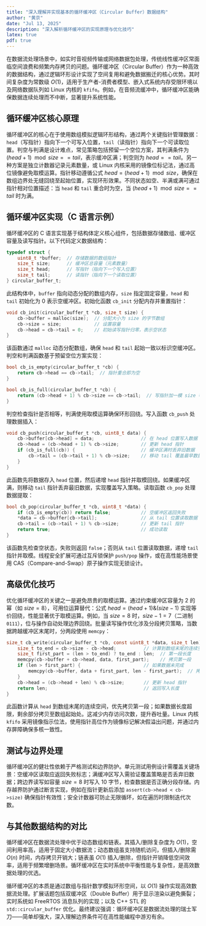 ```yaml
---
title: "深入理解并实现基本的循环缓冲区（Circular Buffer）数据结构"
author: "黄京"
date: "Jul 13, 2025"
description: "深入解析循环缓冲区的实现原理与优化技巧"
latex: true
pdf: true
---
```


在数据流处理场景中，如实时音视频传输或网络数据包处理，传统线性缓冲区常面临空间浪费和频繁内存拷贝的问题。循环缓冲区（Circular Buffer）作为一种高效的数据结构，通过逻辑环形设计实现了空间复用和避免数据搬迁的核心优势。其时间复杂度为常数级 $O(1)$，适用于生产者-消费者模型、嵌入式系统内存受限环境以及网络数据队列如 Linux 内核的 `kfifo`。例如，在音频流缓冲中，循环缓冲区能确保数据连续处理而不中断，显著提升系统性能。

## 循环缓冲区核心原理  
循环缓冲区的核心在于使用数组模拟逻辑环形结构，通过两个关键指针管理数据：`head`（写指针）指向下一个可写入位置，`tail`（读指针）指向下一个可读取位置。判空与判满是设计难点，常见策略包括预留一个空位方案，其判满条件为 $(head + 1) \mod size == tail$，表示缓冲区满；判空则为 $head == tail$。另一种方案是独立计数器记录元素数量，或 Linux 内核采用的镜像位标记法，通过高位镜像避免取模运算。指针移动遵循公式 $head = (head + 1) \mod size$，确保在数组边界处无缝回绕至起始位置，实现环形效果。不同状态如空、半满或满可通过指针相对位置描述：当 `head` 和 `tail` 重合时为空，当 $(head + 1) \mod size == tail$ 时为满。

## 循环缓冲区实现（C 语言示例）  
循环缓冲区的 C 语言实现基于结构体定义核心组件，包括数据存储数组、缓冲区容量及读写指针。以下代码定义数据结构：
```c
typedef struct {
    uint8_t *buffer;  // 存储数据的数组指针
    size_t size;      // 缓冲区总容量（元素数量）
    size_t head;      // 写指针（指向下一个写入位置）
    size_t tail;      // 读指针（指向下一个读取位置）
} circular_buffer_t;
```
此结构体中，`buffer` 指向动态分配的数组内存，`size` 指定固定容量，`head` 和 `tail` 初始化为 0 表示空缓冲区。初始化函数 `cb_init` 分配内存并重置指针：
```c
void cb_init(circular_buffer_t *cb, size_t size) {
    cb->buffer = malloc(size);  // 分配大小为 size 的字节数组
    cb->size = size;            // 设置容量
    cb->head = cb->tail = 0;    // 初始读写指针归零，表示空状态
}
```
该函数通过 `malloc` 动态分配数组，确保 `head` 和 `tail` 起始一致以标识空缓冲区。判空和判满函数基于预留空位方案实现：
```c
bool cb_is_empty(circular_buffer_t *cb) {
    return cb->head == cb->tail;  // 指针重合即为空
}

bool cb_is_full(circular_buffer_t *cb) {
    return (cb->head + 1) % cb->size == cb->tail;  // 写指针加一模 size 等于读指针即为满
}
```
判空检查指针是否相等，判满使用取模运算确保环形回绕。写入函数 `cb_push` 处理数据插入：
```c
void cb_push(circular_buffer_t *cb, uint8_t data) {
    cb->buffer[cb->head] = data;                 // 在 head 位置写入数据
    cb->head = (cb->head + 1) % cb->size;        // 更新 head 指针
    if (cb_is_full(cb)) {                        // 缓冲区满时丢弃旧数据
        cb->tail = (cb->tail + 1) % cb->size;    // 移动 tail 覆盖最早数据
    }
}
```
此函数先将数据存入 `head` 位置，然后递增 `head` 指针并取模回绕。如果缓冲区满，则移动 `tail` 指针丢弃最旧数据，实现覆盖写入策略。读取函数 `cb_pop` 处理数据提取：
```c
bool cb_pop(circular_buffer_t *cb, uint8_t *data) {
    if (cb_is_empty(cb)) return false;           // 空缓冲区返回失败
    *data = cb->buffer[cb->tail];                // 从 tail 位置读取数据
    cb->tail = (cb->tail + 1) % cb->size;        // 更新 tail 指针
    return true;                                 // 成功读取
}
```
该函数先检查空状态，失败则返回 `false`；否则从 `tail` 位置读取数据，递增 `tail` 指针并取模。线程安全扩展可通过互斥锁保护 `push/pop` 操作，或在高性能场景使用 CAS（Compare-and-Swap）原子操作实现无锁设计。

## 高级优化技巧  
优化循环缓冲区的关键之一是避免昂贵的取模运算。通过约束缓冲区容量为 2 的幂（如 $size = 8$），可用位运算替代：公式 $head = (head + 1) \& (size - 1)$ 实现等价回绕，性能显著优于取模运算。例如，当 $size = 8$ 时，$size - 1 = 7$（二进制 `0111`），位与操作自动处理边界回绕。批量读写操作优化涉及分段拷贝策略，当数据跨越缓冲区末尾时，分两段使用 `memcpy`：
```c
size_t cb_write(circular_buffer_t *cb, const uint8_t *data, size_t len) {
    size_t to_end = cb->size - cb->head;          // 计算到数组末尾的连续空间
    size_t first_part = (len > to_end) ? to_end : len;  // 第一段长度
    memcpy(cb->buffer + cb->head, data, first_part);    // 拷贝第一段
    if (len > first_part) {                       // 如果数据未完成
        memcpy(cb->buffer, data + first_part, len - first_part);  // 拷贝剩余段至起始位置
    }
    cb->head = (cb->head + len) % cb->size;       // 更新 head 指针
    return len;                                   // 返回写入长度
}
```
此函数计算从 `head` 到数组末尾的连续空间，优先拷贝第一段；如果数据长度超限，剩余部分拷贝至数组起始处。这减少内存访问次数，提升吞吐量。Linux 内核 `kfifo` 采用镜像指示位法，使用指针高位作为镜像标记解决假溢出问题，并通过内存屏障确保多核一致性。

## 测试与边界处理  
循环缓冲区的健壮性依赖于严格测试和边界防护。单元测试用例设计需覆盖关键场景：空缓冲区读取应返回失败标志；满缓冲区写入需验证覆盖策略是否丢弃旧数据；跨边界读写如容量 $size = 8$ 时写入 10 字节，检查数据是否正确分段存储。内存越界防护通过断言实现，例如在指针更新后添加 `assert(cb->head < cb->size)` 确保指针有效性；安全计数器可防止无限循环，如在遍历时限制迭代次数。

## 与其他数据结构的对比  
循环缓冲区在数据流处理中优于动态数组和链表。其插入/删除复杂度为 $O(1)$，空间利用率高，适用于固定大小数据流；动态数组虽支持随机访问，但插入/删除需 $O(n)$ 时间，内存拷贝开销大；链表虽 $O(1)$ 插入/删除，但指针开销降低空间效率，适用于频繁增删场景。循环缓冲区在实时系统中平衡性能与复杂性，是高效数据处理的优选。

循环缓冲区的本质是通过数组与指针数学模拟环形空间，以 $O(1)$ 操作实现高效数据流处理。扩展话题包括双缓冲区（Double Buffer）用于显示渲染以避免撕裂；实时系统如 FreeRTOS 消息队列的实现；以及 C++ STL 的 `std::circular_buffer` 优化。最终建议强调：循环缓冲区是数据流处理的瑞士军刀——简单却强大，深入理解边界条件可在高性能编程中游刃有余。
